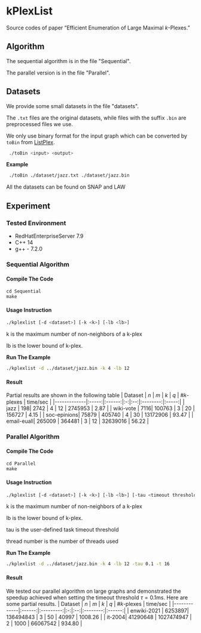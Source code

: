 # kPlexList
Source codes of paper “Efficient Enumeration of Large Maximal $k$-Plexes.”

## Algorithm
The sequential algorithm is in the file "Sequential".

The parallel version is in the file "Parallel".

## Datasets
We provide some small datasets in the file "datasets". 

The `.txt` files are the original datasets, while files with the suffix `.bin` are preprocessed files we use. 

We only use binary format for the input graph which can be converted by `toBin` from [ListPlex](https://github.com/joey001/ListPlex). 
```bash
 ./toBin <input> <output>
```
**Example**
```bash
 ./toBin ./dataset/jazz.txt ./dataset/jazz.bin
```
All the datasets can be found on SNAP and LAW
## Experiment
### Tested Environment
* RedHatEnterpriseServer 7.9
* C++ 14
* g++ - 7.2.0
### Sequential Algorithm
#### Compile The Code
```shell
cd Sequential
make
```
#### Usage Instruction
```bash
./kplexlist [-d <dataset>] [-k <k>] [-lb <lb>]
```
k is the maximum number of non-neighbors of a k-plex

lb is the lower bound of k-plex.

**Run The Example**
```bash
./kplexlist -d ../dataset/jazz.bin -k 4 -lb 12
```
#### Result
Partial results are shown in the following table
| Dataset | $n$ | $m$ | $k$ | $q$ | #𝑘-plexes | time/sec |
|-------------|:-----:|:------:|:-:|:--:|:--------:|:-----:|
| jazz | 198| 2742 | 4 | 12 | 2745953 | 2.87 |
| wiki-vote | 7116| 100763 | 3 | 20 | 156727 | 4.15 |
| soc-epinions| 75879 | 405740 | 4 | 30 | 13172906 | 93.47 |
| email-euall| 265009 | 364481 | 3 | 12 | 32639016 | 56.22 |
### Parallel Algorithm
#### Compile The Code
```shell
cd Parallel
make
```
#### Usage Instruction
```bash
./kplexlist [-d <dataset>] [-k <k>] [-lb <lb>] [-tau <timeout threshold>(default 0.1)] [-t <thread number>]
```
k is the maximum number of non-neighbors of a k-plex

lb is the lower bound of k-plex.

tau is the user-defined task timeout threshold

thread number is the number of threads used

**Run The Example**
```bash
./kplexlist -d ../dataset/jazz.bin -k 4 -lb 12 -tau 0.1 -t 16
```
#### Result
We tested our parallel algorithm on large graphs and demonstrated the speedup achieved when setting the timeout threshold $\tau=0.1 \mathrm{ms}$. Here are some partial results.
| Dataset | $n$ | $m$ | $k$ | $q$ | #𝑘-plexes | time/sec |
|-------------|:------:|:---------:|:-:|:--:|:--------:|:------:|
| enwiki-2021 | 6253897| 136494843 | 3 | 50 | 40997 | 1008.26 |
| it-2004| 41290648 | 1027474947 | 2 | 1000 | 66067542 | 934.80 |

